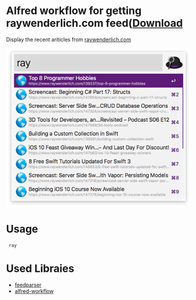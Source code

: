 # Alfred workflow for getting raywenderlich.com feed([Download](https://github.com/softdevstory/alfred-workflows/raw/master/raywenderlich/raywenderlich.alfredworkflow)

Display the recent ariticles from [raywenderlich.com](https://www.raywenderlich.com)

![Screenshot](screen_shot.png)

# Usage

```
 ray
```

# Used Libraies

* [feedparser](https://github.com/kurtmckee/feedparser)
* [alfred-workflow](https://github.com/deanishe/alfred-workflow)